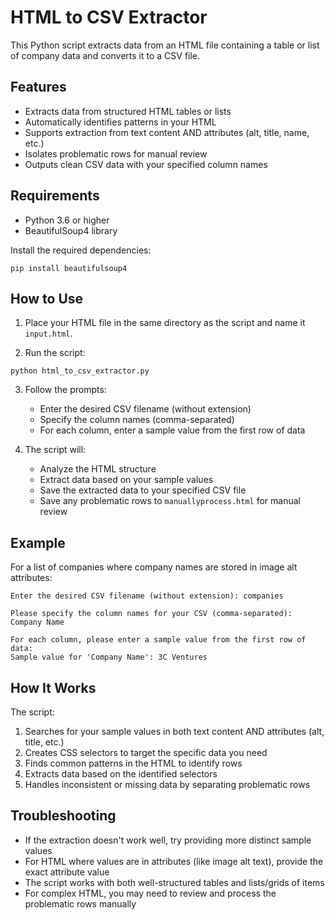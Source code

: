 # HTML to CSV Extractor

This Python script extracts data from an HTML file containing a table or list of company data and converts it to a CSV file.

## Features

- Extracts data from structured HTML tables or lists
- Automatically identifies patterns in your HTML
- Supports extraction from text content AND attributes (alt, title, name, etc.)
- Isolates problematic rows for manual review
- Outputs clean CSV data with your specified column names

## Requirements

- Python 3.6 or higher
- BeautifulSoup4 library

Install the required dependencies:

```
pip install beautifulsoup4
```

## How to Use

1. Place your HTML file in the same directory as the script and name it `input.html`.

2. Run the script:

```
python html_to_csv_extractor.py
```

3. Follow the prompts:
   - Enter the desired CSV filename (without extension)
   - Specify the column names (comma-separated)
   - For each column, enter a sample value from the first row of data

4. The script will:
   - Analyze the HTML structure
   - Extract data based on your sample values
   - Save the extracted data to your specified CSV file
   - Save any problematic rows to `manuallyprocess.html` for manual review

## Example

For a list of companies where company names are stored in image alt attributes:

```
Enter the desired CSV filename (without extension): companies

Please specify the column names for your CSV (comma-separated):
Company Name

For each column, please enter a sample value from the first row of data:
Sample value for 'Company Name': 3C Ventures
```

## How It Works

The script:
1. Searches for your sample values in both text content AND attributes (alt, title, etc.)
2. Creates CSS selectors to target the specific data you need
3. Finds common patterns in the HTML to identify rows
4. Extracts data based on the identified selectors
5. Handles inconsistent or missing data by separating problematic rows

## Troubleshooting

- If the extraction doesn't work well, try providing more distinct sample values
- For HTML where values are in attributes (like image alt text), provide the exact attribute value
- The script works with both well-structured tables and lists/grids of items
- For complex HTML, you may need to review and process the problematic rows manually 